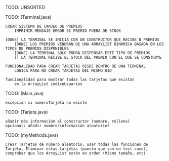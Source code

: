 TODO: UNSORTED

TODO: (Terminal.java)

    CREAR SISTEMA DE CANJEO DE PREMIOS
        IMPRIMIR MENSAJE ERROR SI PREMIO FUERA DE STOCK
       
    [DONE] LA TERMINAL SE INICIA CON UN CONSTRUCTOR QUE RECIBE N PREMIOS
        [DONE] LOS PREMIOS VENDRÁN DE UNA ARRAYLIST DINÁMICA BASADA EN LOS TIPOS DE PREMIOS DISPONIBLES
        [DONE] LA TERMINAL SÓLO PODRÁ DISPENSAR ESTE TIPO DE PREMIOS
        [] LA TERMINAL RECIBE EL STOCK DEL PREMIO CON EL QUE SE CONSTRUYE
     
    FUNCIONALIDAD PARA CREAR TARJETAS DESDE DENTRO DE UNA TERMINAL
        LOGICA PARA NO CREAR TARJETAS DEL MISMO UID

    funcionalidad para mostrar todas las tarjetas que existan 
        en la ArrayList indiceUsuarios

TODO: (Main.java)

    excepción si numeroTarjeta no existe
    

TODO: (Tarjeta.java) 

    añadir más información al constructor (nombre, relleno)
    opcional: añadir nombre/información aleatorio?
    
TODO: (myMethods.java)

    Crear Tarjetas de número aleatorio, usar todas las funciones de Tarjeta, Eliminar estas tarjetas (puesto que son un test case),
    comprobar que los ArrayList están en orden (Mismo tamaño, etc)

